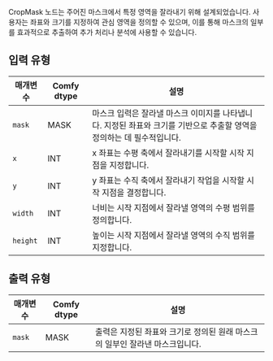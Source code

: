 CropMask 노드는 주어진 마스크에서 특정 영역을 잘라내기 위해 설계되었습니다. 사용자는 좌표와 크기를 지정하여 관심 영역을 정의할 수 있으며, 이를 통해 마스크의 일부를 효과적으로 추출하여 추가 처리나 분석에 사용할 수 있습니다.

## 입력 유형

| 매개변수 | Comfy dtype | 설명 |
|-----------|-------------|-------------|
| `mask`    | MASK        | 마스크 입력은 잘라낼 마스크 이미지를 나타냅니다. 지정된 좌표와 크기를 기반으로 추출할 영역을 정의하는 데 필수적입니다. |
| `x`       | INT         | x 좌표는 수평 축에서 잘라내기를 시작할 시작 지점을 지정합니다. |
| `y`       | INT         | y 좌표는 수직 축에서 잘라내기 작업을 시작할 시작 지점을 결정합니다. |
| `width`   | INT         | 너비는 시작 지점에서 잘라낼 영역의 수평 범위를 정의합니다. |
| `height`  | INT         | 높이는 시작 지점에서 잘라낼 영역의 수직 범위를 지정합니다. |

## 출력 유형

| 매개변수 | Comfy dtype | 설명 |
|-----------|-------------|-------------|
| `mask`    | MASK        | 출력은 지정된 좌표와 크기로 정의된 원래 마스크의 일부인 잘라낸 마스크입니다. |
